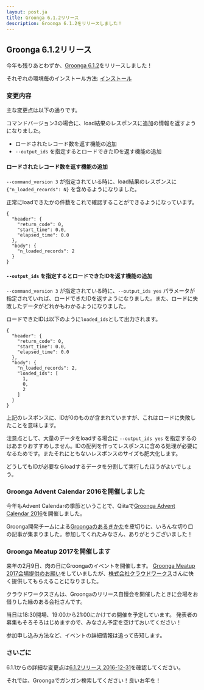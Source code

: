 ```yaml
---
layout: post.ja
title: Groonga 6.1.2リリース
description: Groonga 6.1.2をリリースしました！
---
```


## Groonga 6.1.2リリース

今年も残りあとわずか、[Groonga 6.1.2](/ja/docs/news.html#release-6-1-2)をリリースしました！

それぞれの環境毎のインストール方法: [インストール](/ja/docs/install.html)

### 変更内容

主な変更点は以下の通りです。

コマンドバージョン3の場合に、load結果のレスポンスに追加の情報を返すようになりました。

* ロードされたレコード数を返す機能の追加
* `--output_ids` を指定するとロードできたIDを返す機能の追加

#### ロードされたレコード数を返す機能の追加

`--command_version 3` が指定されている時に、load結果のレスポンスに `{"n_loaded_records": N}` を含めるようになりました。

正常にloadできたかの件数をこれで確認することができるようになっています。

    {
      "header": {
        "return_code": 0,
        "start_time": 0.0,
        "elapsed_time": 0.0
      },
      "body": {
        "n_loaded_records": 2
      }
    }

#### `--output_ids` を指定するとロードできたIDを返す機能の追加

`--command_version 3` が指定されている時に、`--output_ids yes` パラメータが指定されていれば、ロードできたIDを返すようになりました。また、ロードに失敗したデータがどれかもわかるようになりました。

ロードできたIDは以下のように`loaded_ids`として出力されます。

    {
      "header": {
        "return_code": 0,
        "start_time": 0.0,
        "elapsed_time": 0.0
      },
      "body": {
        "n_loaded_records": 2,
        "loaded_ids": [
          1,
          0,
          2
        ]
      }
    }

上記のレスポンスに、IDが0のものが含まれていますが、これはロードに失敗したことを意味します。

注意点として、大量のデータをloadする場合に `--output_ids yes` を指定するのはあまりおすすめしません。IDの配列を作ってレスポンスに含める処理が必要になるためです。またそれにともないレスポンスのサイズも肥大化します。

どうしてもIDが必要ならloadするデータを分割して実行したほうがよいでしょう。

### Groonga Advent Calendar 2016を開催しました

今年もAdvent Calendarの季節ということで、Qiitaで[Groonga Advent Calendar 2016](http://qiita.com/advent-calendar/2016/groonga)を開催しました。

Groonga開発チームによる[Groongaのあるきかた](http://qiita.com/groonga/items/dc6ec761018871330cdc)を皮切りに、いろんな切り口の記事が集まりました。参加してくれたみなさん、ありがとうございました！

### Groonga Meatup 2017を開催します

来年の2月9日、肉の日にGroongaのイベントを開催します。
[Groonga Meatup 2017会場提供のお願い](/ja/blog/2016/12/05/request-for-conference-room.html)をしていましたが、[株式会社クラウドワークス](https://crowdworks.co.jp/)さんに快く提供してもらえることになりました。

クラウドワークスさんは、Groongaのリリース自慢会を開催したときに会場をお借りした縁のある会社さんです。

当日は18:30開場、19:00から21:00にかけての開催を予定しています。
発表者の募集もそろそろはじめますので、みなさん予定を空けておいてください！

参加申し込み方法など、イベントの詳細情報は追って告知します。

### さいごに

6.1.1からの詳細な変更点は[6.1.2リリース 2016-12-31](/ja/docs/news.html#release-6-1-2)を確認してください。

それでは、Groongaでガンガン検索してください！良いお年を！

